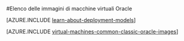 <properties
  pageTitle="Elenco di immagini di VM Oracle | Microsoft Azure"
  description="È possibile ottenere l’elenco delle immagini Oracle nella raccolta di Azure e scoprire come creare una macchina virtuale Oracle."
  services="virtual-machines-linux"
  documentationCenter=""
  authors="rickstercdn"
  manager="timlt"
  editor=""
  tags="azure-service-management, azure-resource-manager"/>

<tags
  ms.service="virtual-machines-linux"
  ms.devlang="na"
  ms.topic="article"
  ms.tgt_pltfrm="vm-linux"
  ms.workload="infrastructure-services"
  ms.date="09/06/2016"
  ms.author="rclaus" />

#Elenco delle immagini di macchine virtuali Oracle

[AZURE.INCLUDE [learn-about-deployment-models](../../includes/learn-about-deployment-models-both-include.md)]

[AZURE.INCLUDE [virtual-machines-common-classic-oracle-images](../../includes/virtual-machines-common-classic-oracle-images.md)]

<!---HONumber=AcomDC_0914_2016-->